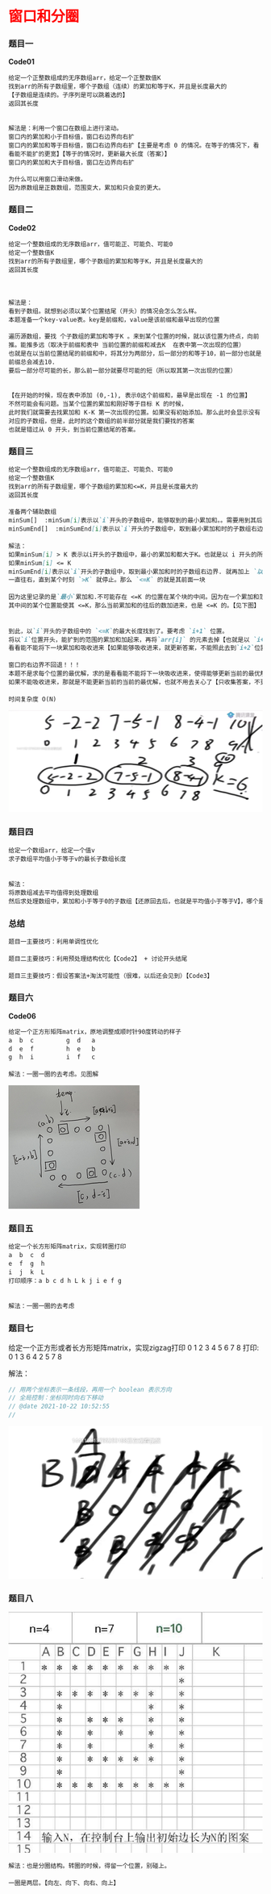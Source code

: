 # <font color="red">**窗口和分圈**</font>


### 题目一
**Code01**
```text
给定一个正整数组成的无序数组arr，给定一个正整数值K
找到arr的所有子数组里，哪个子数组（连续）的累加和等于K，并且是长度最大的
【子数组是连续的。子序列是可以跳着选的】
返回其长度


解法是：利用一个窗口在数组上进行滚动。
窗口内的累加和小于目标值，窗口右边界向右扩
窗口内的累加和等于目标值，窗口右边界向右扩【主要是考虑 0 的情况。在等于的情况下，看看能不能扩的更宽】【等于的情况时，更新最大长度（答案）】
窗口内的累加和大于目标值，窗口左边界向右扩

为什么可以用窗口滑动来做。
因为原数组是正数数组，范围变大，累加和只会变的更大。
```


### 题目二
**Code02**
```text
给定一个整数组成的无序数组arr，值可能正、可能负、可能0
给定一个整数值K
找到arr的所有子数组里，哪个子数组的累加和等于K，并且是长度最大的
返回其长度



解法是：
看到子数组。就想到必须以某个位置结尾（开头）的情况会怎么怎么样。
本题准备一个key-value表。key是前缀和，value是该前缀和最早出现的位置

遍历源数组，要找 个子数组的累加和等于K 。来到某个位置的时候，就以该位置为终点，向前推。能推多远（取决于前缀和表中 当前位置的前缀和减去K  在表中第一次出现的位置）
也就是在以当前位置结尾的前缀和中，将其分为两部分，后一部分的和等于10，前一部分也就是前缀总会减去10.
要后一部分尽可能的长，那么前一部分就要尽可能的短（所以取其第一次出现的位置）


【在开始的时候，现在表中添加 (0,-1), 表示0这个前缀和，最早是出现在 -1 的位置】
不然可能会有问题。当某个位置的累加和刚好等于目标 K 的时候，
此时我们就需要去找累加和 K-K 第一次出现的位置。如果没有初始添加。那么此时会显示没有对应的子数组，但是，此时的这个数组的前半部分就是我们要找的答案
也就是错过从 0 开头，到当前位置结尾的答案。
```


### 题目三
```markdown
给定一个整数组成的无序数组arr，值可能正、可能负、可能0
给定一个整数值K
找到arr的所有子数组里，哪个子数组的累加和<=K，并且是长度最大的
返回其长度

准备两个辅助数组
minSum[]  :minSum[i]表示以`i`开头的子数组中，能够取到的最小累加和。。需要用到其后面的信息。所以从右往左算
minSumEnd[]  :minSumEnd[i]表示以`i`开头的子数组中，取到最小累加和时的子数组右边界。

解法：
如果minSum[i] > K 表示以i开头的子数组中，最小的累加和都大于K。也就是以 i 开头的所有子数组都不会 <=K
如果minSum[i] <= K
minSumEnd[i]表示以`i`开头的子数组中，取到最小累加和时的子数组右边界. 就再加上 `以这个右边界加1的位置为开始的最小累加和` 是否 <=K
一直往右，直到某个时刻 `>K` 就停止。那么 `<=K` 的就是其前面一块

因为这里记录的是`最小`累加和.不可能存在 <=K 的位置在某个块的中间。因为在一个累加和范围内，往后走，只会让当前累加和变小，如果到
其中间的某个位置能使其 <=K，那么当前累加和的往后的数加进来，也是 <=K 的。【见下图】


到此，以`i`开头的子数组中的 `<=K`的最大长度找到了。要考虑 `i+1` 位置。
将以`i`位置开头，能扩到的范围的累加和加起来，再将`arr[i]` 的元素去掉【也就是以 `i+1` 位置开头】，
看看能不能将下一块累加和吸收进来【如果能够吸收进来，就更新答案，不能照此去到`i+2`位置】

窗口的右边界不回退！！！
本题不是求每个位置的最优解，求的是看看能不能将下一块吸收进来，使得能够更新当前的最优解，
如果不能吸收进来，那就是不能更新当前的当前的最优解，也就不用去关心了【只收集答案，不更新最优解】

时间复杂度 O(N)
```
![最小累加和](最小累加和.png)


### 题目四
```markdown
给定一个数组arr，给定一个值v
求子数组平均值小于等于v的最长子数组长度


解法：
将原数组减去平均值得到处理数组
然后求处理数组中，累加和小于等于0的子数组【还原回去后，也就是平均值小于等于V】，哪个是最长的。
```


### 总结
```markdown
题目一主要技巧：利用单调性优化

题目二主要技巧：利用预处理结构优化【Code2】 + 讨论开头结尾

题目三主要技巧：假设答案法+淘汰可能性（很难，以后还会见到）【Code3】
```




### 题目六
**Code06**
```markdown
给定一个正方形矩阵matrix，原地调整成顺时针90度转动的样子
a  b  c		    g  d   a
d  e  f			h  e   b
g  h  i			i  f   c

解法：一圈一圈的去考虑。见图解
```
![旋转正方形数组图解.png](旋转正方形数组图解.png)




### 题目五
```markdown
给定一个长方形矩阵matrix，实现转圈打印
a  b  c  d
e  f  g  h
i  j  k  L
打印顺序：a b c d h L k j i e f g


解法：一圈一圈的去考虑
```


### 题目七
给定一个正方形或者长方形矩阵matrix，实现zigzag打印
0 1 2
3 4 5
6 7 8
打印: 0 1 3 6 4 2 5 7 8

解法：
```java
// 用两个坐标表示一条线段，再用一个 boolean 表示方向
// 全局控制：坐标同时向右下移动
// @date 2021-10-22 10:52:55
//
```
![ZigZag打印](ZigZag打印.png)



### 题目八
![打印初始边长为N的图案.png](打印初始边长为N的图案.png)

```markdown
解法：也是分圈结构。转圈的时候，得留一个位置，别碰上。

一圈是两层。【向左、向下、向右、向上】
```

